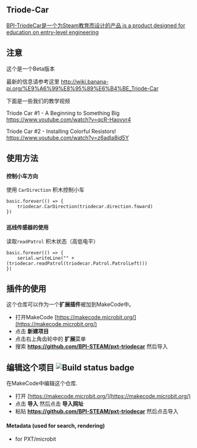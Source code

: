 ## Triode-Car

[BPI-TriodeCar是一个为Steam教育而设计的产品 is a product designed for education on entry-level engineering](https://www.aliexpress.com/item/1005002522563487.html?spm=2114.12010612.8148356.23.4c7c599eTzy5vr)

## 注意

这个是一个Beta版本

最新的信息请参考这里 http://wiki.banana-pi.org/%E9%A6%99%E8%95%89%E6%B4%BE_Triode-Car

下面是一些我们的教学视频  

Triode Car #1 - A Beginning to Something Big https://www.youtube.com/watch?v=qcR-Haovyr4

Triode Car #2 - Installing Colorful Resistors! https://www.youtube.com/watch?v=z6adIa8id5Y

## 使用方法

### ``控制小车方向``

使用 ``CarDirection`` 积木控制小车

```blocks 
basic.forever(() => {
    triodecar.CarDirection(triodecar.direction.foward)
})
```

### ``巡线传感器的使用``

读取``readPatrol`` 积木状态（高低电平）

```blocks 
basic.forever(() => {
    serial.writeLine("" + (triodecar.readPatrol(triodecar.Patrol.PatrolLeft)))
})
```
## 插件的使用

这个仓库可以作为一个**扩展插件**被加到MakeCode中。

* 打开MakeCode [https://makecode.microbit.org/](https://makecode.microbit.org/)
* 点击 **新建项目**
* 点击右上角齿轮中的 **扩展**菜单
* 搜索 **https://github.com/BPI-STEAM/pxt-triodecar** 然后导入

## 编辑这个项目 ![Build status badge](https://github.com/BPI-STEAM/pxt-triodecar/workflows/MakeCode/badge.svg)

在MakeCode中编辑这个仓库.

* 打开 [https://makecode.microbit.org/](https://makecode.microbit.org/)
* 点击 **导入** 然后点击 **导入网址**
* 粘贴 **https://github.com/BPI-STEAM/pxt-triodecar** 然后点击导入

#### Metadata (used for search, rendering)

* for PXT/microbit
<script src="https://makecode.com/gh-pages-embed.js"></script><script>makeCodeRender("{{ site.makecode.home_url }}", "{{ site.github.owner_name }}/{{ site.github.repository_name }}");</script>
